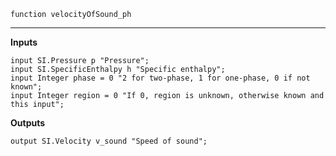```modelica
function velocityOfSound_ph
```
---
**Inputs**
```modelica
input SI.Pressure p "Pressure";
input SI.SpecificEnthalpy h "Specific enthalpy";
input Integer phase = 0 "2 for two-phase, 1 for one-phase, 0 if not known";
input Integer region = 0 "If 0, region is unknown, otherwise known and this input";
```

**Outputs**
```modelica
output SI.Velocity v_sound "Speed of sound";
```

